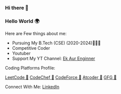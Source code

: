 ### Hi there 👋
### Hello World 🌍

Here are Few things about me:
   - Pursuing My B.Tech (CSE) (2020-2024)🎈🎈🎈
   - Competitive Coder
   - Youtuber
   - Support My YT Channel: [Ek Aur Enginner](https://www.youtube.com/channel/UCwd6_bsiuCAspaqVQacInqg)



Coding Platforms Profile:

   [LeetCode 🥷](https://leetcode.com/Suraj1607)
   [CodeChef 🥷](https://www.codechef.com/users/darksun_1607)
   [CodeForce 🥷](https://codeforces.com/profile/Suraj1607)
   [Atcoder 🥷](https://atcoder.jp/users/Darksun1607)
   [GFG 🥷](https://auth.geeksforgeeks.org/user/suraj1607)

Connect With Me:
[LinkedIn](https://www.linkedin.com/in/suraj-kumar-behera-281a6622a/)
   







<!--
**Suraj1719/Suraj1719** is a ✨ _special_ ✨ repository because its `README.md` (this file) appears on your GitHub profile.

Here are some ideas to get you started:

- 🔭 I’m currently working on ...
- 🌱 I’m currently learning ...
- 👯 I’m looking to collaborate on ...
- 🤔 I’m looking for help with ...
- 💬 Ask me about ...
- 📫 How to reach me: ...
- 😄 Pronouns: ...
- ⚡ Fun fact: ...
-->
